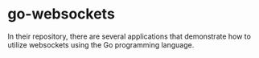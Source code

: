 # go-websockets
In their repository, there are several applications that demonstrate how to utilize websockets using the Go programming language.
